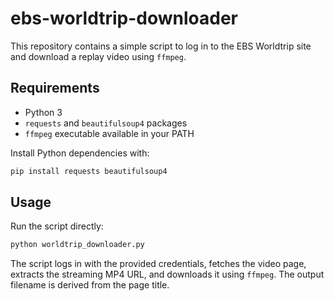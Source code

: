# ebs-worldtrip-downloader

This repository contains a simple script to log in to the EBS Worldtrip site and download a replay video using `ffmpeg`.

## Requirements

- Python 3
- `requests` and `beautifulsoup4` packages
- `ffmpeg` executable available in your PATH

Install Python dependencies with:

```bash
pip install requests beautifulsoup4
```

## Usage

Run the script directly:

```bash
python worldtrip_downloader.py
```

The script logs in with the provided credentials, fetches the video page, extracts the streaming MP4 URL, and downloads it using `ffmpeg`. The output filename is derived from the page title.

